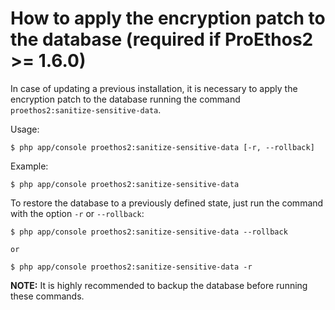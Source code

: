 How to apply the encryption patch to the database (required if ProEthos2 >= 1.6.0)
==================================================================================

In case of updating a previous installation, it is necessary to apply the encryption patch to the database running the command `proethos2:sanitize-sensitive-data`.

Usage:

```
$ php app/console proethos2:sanitize-sensitive-data [-r, --rollback]
```

Example:

```
$ php app/console proethos2:sanitize-sensitive-data
```

To restore the database to a previously defined state, just run the command with the option `-r` or `--rollback`:

```
$ php app/console proethos2:sanitize-sensitive-data --rollback

or

$ php app/console proethos2:sanitize-sensitive-data -r
```

__NOTE:__ It is highly recommended to backup the database before running these commands.
